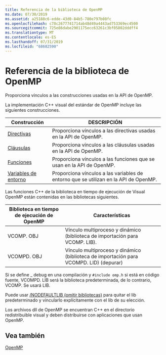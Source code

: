 ```yaml
---
title: Referencia de la biblioteca de OpenMP
ms.date: 07/30/2019
ms.assetid: a25188c6-edde-43d0-84b5-780e797b08fc
ms.openlocfilehash: c78c2677741714ab48d49a4443ad753369ec4500
ms.sourcegitcommit: 725e86dabe2901175ecc63261c3bf05802dddff4
ms.translationtype: MT
ms.contentlocale: es-ES
ms.lasthandoff: 07/31/2019
ms.locfileid: "68682590"
---
```

# <a name="openmp-library-reference"></a>Referencia de la biblioteca de OpenMP

Proporciona vínculos a las construcciones usadas en la API de OpenMP.

La implementación C++ visual del estándar de OpenMP incluye las siguientes construcciones.

|Construcción|DESCRIPCIÓN|
|---------------|-----------------|
|[Directivas](openmp-directives.md)|Proporciona vínculos a las directivas usadas en la API de OpenMP.|
|[Cláusulas](openmp-clauses.md)|Proporciona vínculos a las cláusulas usadas en la API de OpenMP.|
|[Funciones](openmp-functions.md)|Proporciona vínculos a las funciones que se usan en la API de OpenMP.|
|[Variables de entorno](openmp-environment-variables.md)|Proporciona vínculos a las variables de entorno que se utilizan en la API de OpenMP.|

Las funciones C++ de la biblioteca en tiempo de ejecución de Visual OpenMP están contenidas en las bibliotecas siguientes.

|Biblioteca en tiempo de ejecución de OpenMP|Características|
|------------------------------|---------------------|
|VCOMP. OBJ|Vínculo multiproceso y dinámico (biblioteca de importación para VCOMP. LIB).|
|VCOMPD. OBJ|Vínculo multiproceso y dinámico (biblioteca de importación para VCOMPD. LID) (depurar)|

Si se define _ debug en una compilación y `#include omp.h` si está en código fuente, VCOMPD. LIB será la biblioteca predeterminada, de lo contrario, VCOMP. Se usará LIB.

Puede usar [/NODEFAULTLIB (omitir bibliotecas)](../../../build/reference/nodefaultlib-ignore-libraries.md) para quitar el lib predeterminado y vincularlo explícitamente con el lib de su elección.

Los archivos dll de OpenMP se encuentran C++ en el directorio redistribuible visual y deben distribuirse con aplicaciones que usan OpenMP.

## <a name="see-also"></a>Vea también

[OpenMP](../../../parallel/openmp/openmp-in-visual-cpp.md)